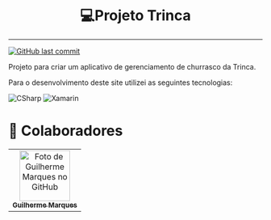 <h1 align="center"><strong>💻Projeto Trinca</strong></h1>

---

[![GitHub last commit](https://img.shields.io/github/last-commit/guirodriguezz/churrasTrincaApp?style=for-the-badge)](https://github.com/guirodriguezz/churrasTrincaApp/commit/main)

Projeto para criar um aplicativo de gerenciamento de churrasco da Trinca.

Para o desenvolvimento deste site utilizei as seguintes tecnologias:

<p align="left">
  <img src="https://img.shields.io/badge/C%23-239120?style=for-the-badge&logo=c-sharp&logoColor=white" alt="CSharp"/>
  <img src="https://img.shields.io/badge/Xamarin-3498DB?style=for-the-badge&logo=xamarin&logoColor=white" alt="Xamarin"/> 
</p>

<h1 align="left"><strong>🤝 Colaboradores</strong></h1>

<table>
  <tr>
    <td align="center">
      <a href="https://github.com/guirodriguezz">
        <img src="https://avatars2.githubusercontent.com/u/32783994?s=460&u=2addef7630c3998e12be9a29432a2328d33e0ef0&v=4" width="100px;" alt="Foto de Guilherme Marques no GitHub"/><br>
        <sub>
          <b>Guilherme Marques</b>
        </sub>
      </a>
    </td>
  </tr>
</table>

